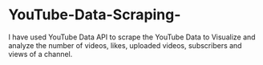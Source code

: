 # YouTube-Data-Scraping-
I have used YouTube Data API to scrape the YouTube Data to Visualize and analyze the number of videos, likes, uploaded videos, subscribers and views of a channel.
